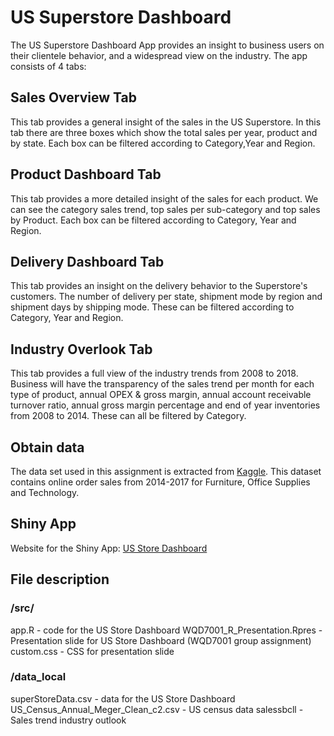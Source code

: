 ﻿# US Superstore Dashboard
 
The US Superstore Dashboard App provides an insight to business users on their clientele behavior, and a widespread view on the industry. The app consists of 4 tabs:

## Sales Overview Tab
This tab provides a general insight of the sales in the US Superstore. In this tab there are three boxes which show the total sales per year, product and by state. Each box can be filtered according to Category,Year and Region.

## Product Dashboard Tab
This tab provides a more detailed insight of the sales for each product. We can see the category sales trend, top sales per sub-category and top sales by Product. Each box can be filtered according to Category, Year and Region.

## Delivery Dashboard Tab
This tab provides an insight on the delivery behavior to the Superstore's customers. The number of delivery per state, shipment mode by region and shipment days by shipping mode. These can be filtered according to Category, Year and Region.

## Industry Overlook Tab
This tab provides a full view of the industry trends from 2008 to 2018. Business will have the transparency of the sales trend per month for each type of product, annual OPEX & gross margin, annual account receivable turnover ratio, annual gross margin percentage and end of year inventories from 2008 to 2014. These can all be filtered by Category.

## Obtain data
The data set used in this assignment is extracted from [Kaggle](https://www.kaggle.com/juhi1994/superstore). This dataset contains online order sales from 2014-2017 for Furniture, Office Supplies and Technology.

## Shiny App
Website for the Shiny App: [US Store Dashboard](https://s2005669.shinyapps.io/SuperStoreDashBoard/) 

## File description
### /src/
app.R - code for the US Store Dashboard
WQD7001_R_Presentation.Rpres - Presentation slide for US Store Dashboard (WQD7001 group assignment)
custom.css - CSS for presentation slide

### /data_local
superStoreData.csv - data for the US Store Dashboard
US_Census_Annual_Meger_Clean_c2.csv - US census data
salessbcll - Sales trend industry outlook
